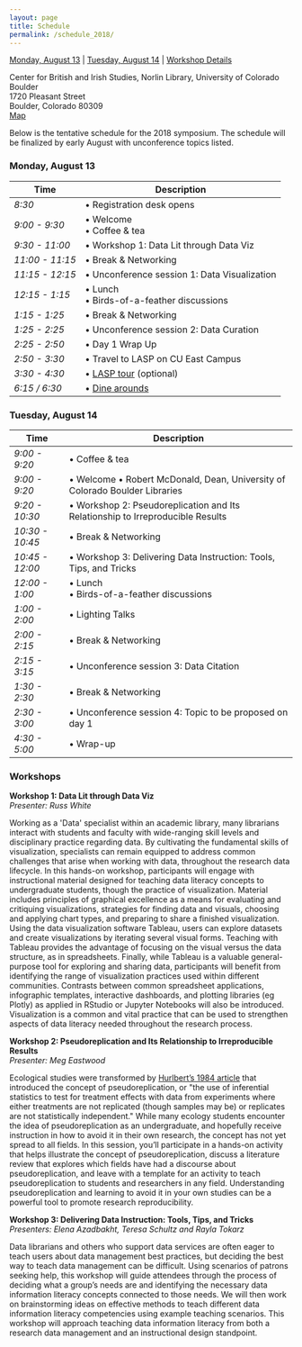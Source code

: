 ```yaml
---
layout: page
title: Schedule
permalink: /schedule_2018/
---
```


[Monday, August 13](#monday-august-13) | [Tuesday, August 14](#tuesday-august-14) | [Workshop Details](#workshops)

Center for British and Irish Studies, Norlin Library, University of Colorado Boulder<br>
1720 Pleasant Street<br>
Boulder, Colorado 80309<br>
[Map](/registration_2018/#location)

Below is the tentative schedule for the 2018 symposium. The schedule will be finalized by early August with unconference topics listed.

### Monday, August 13

Time            | Description
--------------- | ---------------------------
*8:30*          | • Registration desk opens
*9:00 - 9:30*   | • Welcome <br> • Coffee & tea
*9:30 - 11:00*  | • Workshop 1: Data Lit through Data Viz
*11:00 - 11:15* | • Break & Networking
*11:15 - 12:15* | • Unconference session 1: Data Visualization 
*12:15 - 1:15*  | • Lunch <br> • Birds-of-a-feather discussions
*1:15 - 1:25*   | • Break & Networking
*1:25 - 2:25*   | • Unconference session 2: Data Curation
*2:25 - 2:50*   | • Day 1 Wrap Up
*2:50 - 3:30*   | • Travel to LASP on CU East Campus
*3:30 - 4:30*   | • [LASP tour](/registration_2018/#laboratory-for-atmospheric-and-space-physics-lasp-tour) (optional)
*6:15 / 6:30*   | • [Dine arounds](https://docs.google.com/spreadsheets/d/1PFFMrII2xWAjYFpPNgvs8lx4pHsCDVofowAr8aWLbMY/edit)


### Tuesday, August 14

Time            | Description
--------------- | ---------------------------
*9:00 - 9:20*   | • Coffee & tea
*9:00 - 9:20*   | • Welcome • Robert McDonald, Dean, University of Colorado Boulder Libraries
*9:20 - 10:30*  | • Workshop 2: Pseudoreplication and Its Relationship to Irreproducible Results
*10:30 - 10:45* | • Break & Networking
*10:45 - 12:00* | • Workshop 3: Delivering Data Instruction: Tools, Tips, and Tricks
*12:00 - 1:00*  | • Lunch <br> • Birds-of-a-feather discussions
*1:00 - 2:00*   | • Lighting Talks
*2:00 - 2:15*   | • Break & Networking
*2:15 - 3:15*   | • Unconference session 3: Data Citation
*1:30 - 2:30*   | • Break & Networking
*2:30 - 3:00*   | • Unconference session 4: Topic to be proposed on day 1
*4:30 - 5:00*   | • Wrap-up

### Workshops

**Workshop 1: Data Lit through Data Viz**<br>
*Presenter: Russ White*

Working as a 'Data' specialist within an academic library, many librarians interact with students and faculty with wide-ranging skill levels and disciplinary practice regarding data. By cultivating the fundamental skills of visualization, specialists can remain equipped to address common challenges that arise when working with data, throughout the research data lifecycle. In this hands-on workshop, participants will engage with instructional material designed for teaching data literacy concepts to undergraduate students, though the practice of visualization. Material includes principles of graphical excellence as a means for evaluating and critiquing visualizations, strategies for finding data and visuals, choosing and applying chart types, and preparing to share a finished visualization. Using the data visualization software Tableau, users can explore datasets and create visualizations by iterating several visual forms. Teaching with Tableau provides the advantage of focusing on the visual versus the data structure, as in spreadsheets. 
Finally, while Tableau is a valuable general-purpose tool for exploring and sharing data, participants will benefit from identifying the range of visualization practices used within different communities. Contrasts between common spreadsheet applications, infographic templates, interactive dashboards, and plotting libraries (eg Plotly) as applied in RStudio or Jupyter Notebooks will also be introduced. Visualization is a common and vital practice that can be used to strengthen aspects of data literacy needed throughout the research process.  

**Workshop 2: Pseudoreplication and Its Relationship to Irreproducible Results**<br>
*Presenter: Meg Eastwood*

Ecological studies were transformed by [Hurlbert’s 1984 article](https://doi.org/10.2307/1942661) that introduced the concept of pseudoreplication, or "the use of inferential statistics to test for treatment effects with data from experiments where either treatments are not replicated (though samples may be) or replicates are not statistically independent." While many ecology students encounter the idea of pseudoreplication as an undergraduate, and hopefully receive instruction in how to avoid it in their own research, the concept has not yet spread to all fields. In this session, you’ll participate in a hands-on activity that helps illustrate the concept of pseudoreplication, discuss a literature review that explores which fields have had a discourse about pseudoreplication, and leave with a template for an activity to teach pseudoreplication to students and researchers in any field. Understanding pseudoreplication and learning to avoid it in your own studies can be a powerful tool to promote research reproducibility.

**Workshop 3: Delivering Data Instruction: Tools, Tips, and Tricks**<br>
*Presenters: Elena Azadbakht, Teresa Schultz and Rayla Tokarz*

Data librarians and others who support data services are often eager to teach users about data management best practices, but deciding the best way to teach data management can be difficult. Using scenarios of patrons seeking help, this workshop will guide attendees through the process of deciding what a group’s needs are and identifying the necessary data information literacy concepts connected to those needs. We will then work on brainstorming ideas on effective methods to teach different data information literacy competencies using example teaching scenarios. This workshop will approach teaching data information literacy from both a research data management and an instructional design standpoint.<br>
<br>

